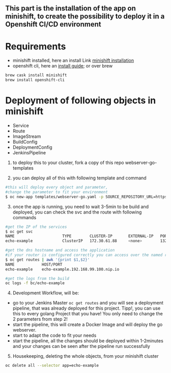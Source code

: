 ## This part is the installation of the app on minishift, to create the possibility to deploy it in a Openshift CI/CD environment


# Requirements
* minishift installed, here an install Link  [minishift installation](https://docs.okd.io/latest/minishift/getting-started/installing.html)
* openshift cli, here an [install guide](https://docs.openshift.com/enterprise/3.1/cli_reference/get_started_cli.html#installing-the-cli);
or over brew 
```bash
brew cask install minishift
brew install openshift-cli
```

# Deployment of following objects in minishift
* Service
* Route
* ImageStream
* BuildConfig
* DeploymentConfig
* JenkinsPipeline

1. to deploy this to your cluster, fork a copy of this repo webserver-go-templates

2. you can deploy all of this with following template and command
```bash
#this will deploy every object and parameter, 
#change the parameter to fit your environment
$ oc new-app templates/webserver-go.yaml -p SOURCE_REPOSITORY_URL=https://github.com/<yourusername>/webserver-go-templates -p APPLICATION_DOMAIN=echo-example.<your-private-minishift-ip>.nip.io
```

3. once the app is running, you need to wait 3-5min to be build and deployed, you can check the svc and the route with following commands
```bash
#get the IP of the services
$ oc get svc
NAME                     TYPE        CLUSTER-IP       EXTERNAL-IP   PORT(S)     AGE
echo-example             ClusterIP   172.30.61.88     <none>        1323/TCP    9m

#get the dns hostname and access the application
#if your router is configured correctly you can access over the named route
$ oc get routes | awk '{print $1,$2}'
NAME            HOST/PORT
echo-example    echo-example.192.168.99.100.nip.io

#get the logs from the build
oc logs -f bc/echo-example
````

4. Development Workflow, will be:
* go to your Jenkins Master `oc get routes` and you will see a deployment pipeline, that was already deployed for this project. Tipp!, you can use this to every golang Project that you have! You only need to change the 2 parameters from step 2!
* start the pipeline, this will create a Docker Image and will deploy the go webserver.
* start to adapt the code to fit your needs
* start the pipeline, all the changes should be deployed within 1-2minutes and your changes can be seen after the pipeline run successfully


5. Housekeeping, deleting the whole objects, from your minishift cluster
```bash
oc delete all --selector app=echo-example
```
